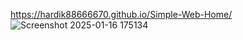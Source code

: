  https://hardik88666670.github.io/Simple-Web-Home/
 ![Screenshot 2025-01-16 175134](https://github.com/user-attachments/assets/9e9a6262-b963-48fc-a453-51a194e85451)
